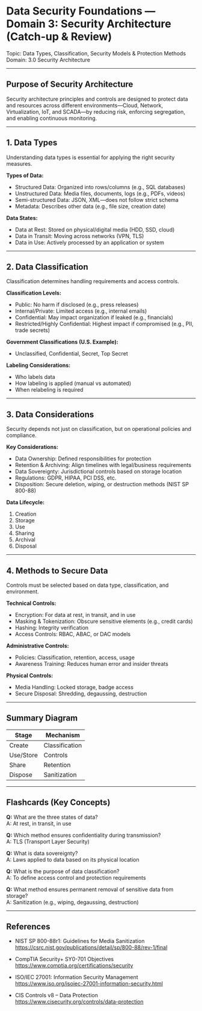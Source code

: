 # Data Security Foundations — Domain 3: Security Architecture (Catch-up & Review)

Topic: Data Types, Classification, Security Models & Protection Methods  
Domain: 3.0 Security Architecture

---

## Purpose of Security Architecture

Security architecture principles and controls are designed to protect data and resources across different environments—Cloud, Network, Virtualization, IoT, and SCADA—by reducing risk, enforcing segregation, and enabling continuous monitoring.

---

## 1. Data Types

Understanding data types is essential for applying the right security measures.

**Types of Data:**
- Structured Data: Organized into rows/columns (e.g., SQL databases)  
- Unstructured Data: Media files, documents, logs (e.g., PDFs, videos)  
- Semi-structured Data: JSON, XML—does not follow strict schema  
- Metadata: Describes other data (e.g., file size, creation date)  

**Data States:**
- Data at Rest: Stored on physical/digital media (HDD, SSD, cloud)  
- Data in Transit: Moving across networks (VPN, TLS)  
- Data in Use: Actively processed by an application or system  

---

## 2. Data Classification

Classification determines handling requirements and access controls.

**Classification Levels:**
- Public: No harm if disclosed (e.g., press releases)  
- Internal/Private: Limited access (e.g., internal emails)  
- Confidential: May impact organization if leaked (e.g., financials)  
- Restricted/Highly Confidential: Highest impact if compromised (e.g., PII, trade secrets)  

**Government Classifications (U.S. Example):**
- Unclassified, Confidential, Secret, Top Secret  

**Labeling Considerations:**
- Who labels data  
- How labeling is applied (manual vs automated)  
- When relabeling is required  

---

## 3. Data Considerations

Security depends not just on classification, but on operational policies and compliance.

**Key Considerations:**
- Data Ownership: Defined responsibilities for protection  
- Retention & Archiving: Align timelines with legal/business requirements  
- Data Sovereignty: Jurisdictional controls based on storage location  
- Regulations: GDPR, HIPAA, PCI DSS, etc.  
- Disposition: Secure deletion, wiping, or destruction methods (NIST SP 800-88)  

**Data Lifecycle:**
1. Creation  
2. Storage  
3. Use  
4. Sharing  
5. Archival  
6. Disposal  

---

## 4. Methods to Secure Data

Controls must be selected based on data type, classification, and environment.

**Technical Controls:**
- Encryption: For data at rest, in transit, and in use  
- Masking & Tokenization: Obscure sensitive elements (e.g., credit cards)  
- Hashing: Integrity verification  
- Access Controls: RBAC, ABAC, or DAC models  

**Administrative Controls:**
- Policies: Classification, retention, access, usage  
- Awareness Training: Reduces human error and insider threats  

**Physical Controls:**
- Media Handling: Locked storage, badge access  
- Secure Disposal: Shredding, degaussing, destruction  

---

## Summary Diagram

| Stage     | Mechanism       |
| --------- | --------------- |
| Create    | Classification  |
| Use/Store | Controls        |
| Share     | Retention       |
| Dispose   | Sanitization    |

---

## Flashcards (Key Concepts)

**Q:** What are the three states of data?  
A: At rest, in transit, in use  

**Q:** Which method ensures confidentiality during transmission?  
A: TLS (Transport Layer Security)  

**Q:** What is data sovereignty?  
A: Laws applied to data based on its physical location  

**Q:** What is the purpose of data classification?  
A: To define access control and protection requirements  

**Q:** What method ensures permanent removal of sensitive data from storage?  
A: Sanitization (e.g., wiping, degaussing, destruction)  

---

## References

- NIST SP 800-88r1: Guidelines for Media Sanitization  
  https://csrc.nist.gov/publications/detail/sp/800-88/rev-1/final

- CompTIA Security+ SY0-701 Objectives  
  https://www.comptia.org/certifications/security

- ISO/IEC 27001: Information Security Management  
  https://www.iso.org/isoiec-27001-information-security.html

- CIS Controls v8 – Data Protection  
  https://www.cisecurity.org/controls/data-protection  
